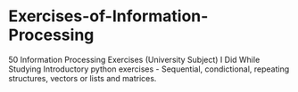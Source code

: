 # Exercises-of-Information-Processing
50 Information Processing Exercises (University Subject) I Did While Studying
Introductory python exercises - Sequential, condictional, repeating structures, vectors or lists and matrices.

